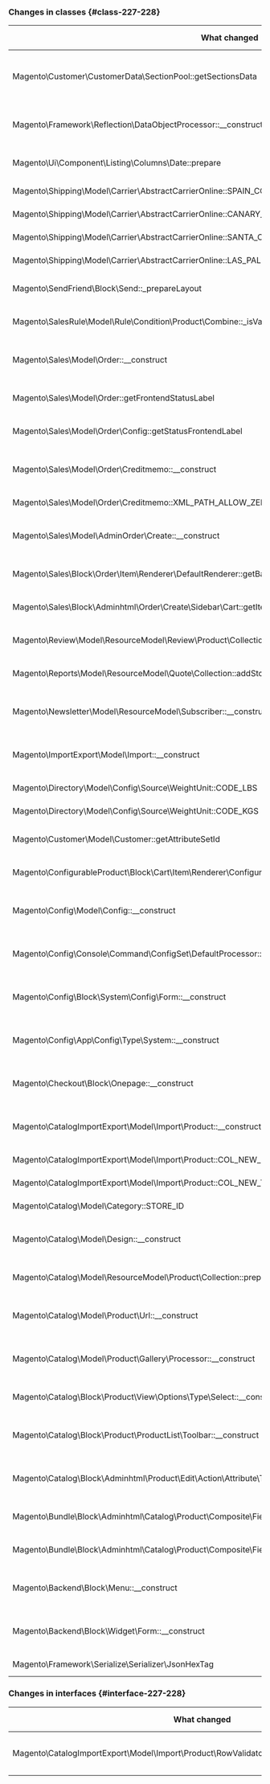 ### Changes in classes {#class-227-228}

| What changed                                                                                               | How changed                             |
|------------------------------------------------------------------------------------------------------------|-----------------------------------------|
| Magento\Customer\CustomerData\SectionPool::getSectionsData                                                 | [public] Method parameter name changed. |
| Magento\Framework\Reflection\DataObjectProcessor::\_\_construct                                            | [public] Added optional parameter(s).   |
| Magento\Ui\Component\Listing\Columns\Date::prepare                                                         | [public] Method has been added.         |
| Magento\Shipping\Model\Carrier\AbstractCarrierOnline::SPAIN\_COUNTRY\_ID                                   | Constant has been added.                |
| Magento\Shipping\Model\Carrier\AbstractCarrierOnline::CANARY\_ISLANDS\_COUNTRY\_ID                         | Constant has been added.                |
| Magento\Shipping\Model\Carrier\AbstractCarrierOnline::SANTA\_CRUZ\_DE\_TENERIFE\_REGION\_ID                | Constant has been added.                |
| Magento\Shipping\Model\Carrier\AbstractCarrierOnline::LAS\_PALMAS\_REGION\_ID                              | Constant has been added.                |
| Magento\SendFriend\Block\Send::\_prepareLayout                                                             | [protected] Method has been added.      |
| Magento\SalesRule\Model\Rule\Condition\Product\Combine::\_isValid                                          | [protected] Method has been added.      |
| Magento\Sales\Model\Order::\_\_construct                                                                   | [public] Added optional parameter(s).   |
| Magento\Sales\Model\Order::getFrontendStatusLabel                                                          | [public] Method has been added.         |
| Magento\Sales\Model\Order\Config::getStatusFrontendLabel                                                   | [public] Method has been added.         |
| Magento\Sales\Model\Order\Creditmemo::\_\_construct                                                        | [public] Added optional parameter(s).   |
| Magento\Sales\Model\Order\Creditmemo::XML\_PATH\_ALLOW\_ZERO\_GRANDTOTAL                                   | Constant has been added.                |
| Magento\Sales\Model\AdminOrder\Create::\_\_construct                                                       | [public] Added optional parameter(s).   |
| Magento\Sales\Block\Order\Item\Renderer\DefaultRenderer::getBaseTotalAmount                                | [public] Method has been added.         |
| Magento\Sales\Block\Adminhtml\Order\Create\Sidebar\Cart::getItemPrice                                      | [public] Method has been added.         |
| Magento\Review\Model\ResourceModel\Review\Product\Collection::prepareStoreId                               | [protected] Method has been added.      |
| Magento\Reports\Model\ResourceModel\Quote\Collection::addStoreFilter                                       | [public] Method has been added.         |
| Magento\Newsletter\Model\ResourceModel\Subscriber::\_\_construct                                           | [public] Added optional parameter(s).   |
| Magento\ImportExport\Model\Import::\_\_construct                                                           | [public] Added optional parameter(s).   |
| Magento\Directory\Model\Config\Source\WeightUnit::CODE\_LBS                                                | Constant has been added.                |
| Magento\Directory\Model\Config\Source\WeightUnit::CODE\_KGS                                                | Constant has been added.                |
| Magento\Customer\Model\Customer::getAttributeSetId                                                         | [public] Method has been added.         |
| Magento\ConfigurableProduct\Block\Cart\Item\Renderer\Configurable::getProductPriceHtml                     | [public] Method has been added.         |
| Magento\Config\Model\Config::\_\_construct                                                                 | [public] Added optional parameter(s).   |
| Magento\Config\Console\Command\ConfigSet\DefaultProcessor::\_\_construct                                   | [public] Added optional parameter(s).   |
| Magento\Config\Block\System\Config\Form::\_\_construct                                                     | [public] Added optional parameter(s).   |
| Magento\Config\App\Config\Type\System::\_\_construct                                                       | [public] Added optional parameter(s).   |
| Magento\Checkout\Block\Onepage::\_\_construct                                                              | [public] Added optional parameter(s).   |
| Magento\CatalogImportExport\Model\Import\Product::\_\_construct                                            | [public] Added optional parameter(s).   |
| Magento\CatalogImportExport\Model\Import\Product::COL\_NEW\_FROM\_DATE                                     | Constant has been added.                |
| Magento\CatalogImportExport\Model\Import\Product::COL\_NEW\_TO\_DATE                                       | Constant has been added.                |
| Magento\Catalog\Model\Category::STORE\_ID                                                                  | Constant has been added.                |
| Magento\Catalog\Model\Design::\_\_construct                                                                | [public] Added optional parameter(s).   |
| Magento\Catalog\Model\ResourceModel\Product\Collection::prepareStoreId                                     | [protected] Method has been added.      |
| Magento\Catalog\Model\Product\Url::\_\_construct                                                           | [public] Added optional parameter(s).   |
| Magento\Catalog\Model\Product\Gallery\Processor::\_\_construct                                             | [public] Added optional parameter(s).   |
| Magento\Catalog\Block\Product\View\Options\Type\Select::\_\_construct                                      | [public] Method has been added.         |
| Magento\Catalog\Block\Product\ProductList\Toolbar::\_\_construct                                           | [public] Added optional parameter(s).   |
| Magento\Catalog\Block\Adminhtml\Product\Edit\Action\Attribute\Tab\Attributes::\_\_construct                | [public] Added optional parameter(s).   |
| Magento\Bundle\Block\Adminhtml\Catalog\Product\Composite\Fieldset\Options\Type\Checkbox::getSelectionPrice | [public] Method has been added.         |
| Magento\Bundle\Block\Adminhtml\Catalog\Product\Composite\Fieldset\Options\Type\Multi::getSelectionPrice    | [public] Method has been added.         |
| Magento\Backend\Block\Menu::\_\_construct                                                                  | [public] Added optional parameter(s).   |
| Magento\Backend\Block\Widget\Form::\_\_construct                                                           | [public] Added optional parameter(s).   |
| Magento\Framework\Serialize\Serializer\JsonHexTag                                                          | Class was added.                        |

### Changes in interfaces {#interface-227-228}

| What changed                                                                                 | How changed              |
|----------------------------------------------------------------------------------------------|--------------------------|
| Magento\CatalogImportExport\Model\Import\Product\RowValidatorInterface::ERROR\_NEW\_TO\_DATE | Constant has been added. |
